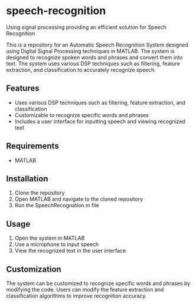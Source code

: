 # speech-recognition

Using signal processing providing an efficient solution for Speech Recognition 


This is a repository for an Automatic Speech Recognition System designed using Digital Signal Processing techniques in MATLAB. The system is designed to recognize spoken words and phrases and convert them into text. The system uses various DSP techniques such as filtering, feature extraction, and classification to accurately recognize speech.

## Features

- Uses various DSP techniques such as filtering, feature extraction, and classification
- Customizable to recognize specific words and phrases
- Includes a user interface for inputting speech and viewing recognized text

## Requirements

- MATLAB

## Installation

1. Clone the repository
2. Open MATLAB and navigate to the cloned repository
3. Run the SpeechRecognation.m file

## Usage

1. Open the system in MATLAB
2. Use a microphone to input speech
3. View the recognized text in the user interface

## Customization

The system can be customized to recognize specific words and phrases by modifying the code. Users can modify the feature extraction and classification algorithms to improve recognition accuracy.

